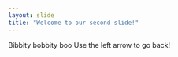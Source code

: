 ```yaml
---
layout: slide
title: "Welcome to our second slide!"
---
```

Bibbity bobbity boo
Use the left arrow to go back!
